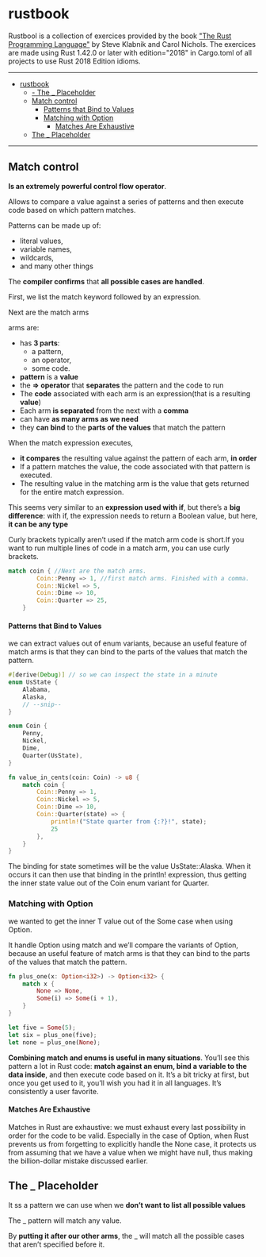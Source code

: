 # rustbook
Rustbool is a collection of exercices provided by the book ["The Rust Programming Language"](https://doc.rust-lang.org/book/title-page.html) by Steve Klabnik and Carol Nichols.
The exercices are made using Rust 1.42.0 or later with edition="2018" in Cargo.toml of all projects to use Rust 2018 Edition idioms. 

----
- [rustbook](#rustbook)
  - [- The _ Placeholder](#ullithe-_-placeholderliul)
  - [Match control](#match-control)
      - [Patterns that Bind to Values](#patterns-that-bind-to-values)
    - [Matching with Option<T>](#matching-with-optiont)
      - [Matches Are Exhaustive](#matches-are-exhaustive)
  - [The _ Placeholder](#the-_-placeholder)
----

## Match control

**Is an extremely powerful control flow operator**.

Allows to compare a value against a series of patterns and then execute code based on which pattern matches.

Patterns can be made up of:

- literal values,
- variable names, 
- wildcards, 
- and many other things

The **compiler confirms** that **all possible cases are handled**.

First, we list the match keyword followed by an expression. 

Next are the match arms

arms are:

- has **3 parts**: 
  - a pattern,
  - an operator,
  - some code.
- **pattern** is a **value**
- the **=> operator** that **separates** the pattern and the code to run
- The **code** associated with each arm is an expression(that is a resulting **value**)
- Each arm **is separated** from the next with a **comma**
- can have **as many arms as we need**
- they **can bind** to the **parts of the values** that match the pattern
  
When the match expression executes, 

- **it compares** the resulting value against the pattern of each arm, **in order**
- If a pattern matches the value, the code associated with that pattern is executed.
- The resulting value in the matching arm is the value that gets returned for the entire match expression.

This seems very similar to an **expression used with if**, but there’s a **big difference**: with if, the expression needs to return a Boolean value, but here, **it can be any type**

Curly brackets typically aren’t used if the match arm code is short.If you want to run multiple lines of code in a match arm, you can use curly brackets.


```rust
match coin { //Next are the match arms.
        Coin::Penny => 1, //first match arms. Finished with a comma.
        Coin::Nickel => 5,
        Coin::Dime => 10,
        Coin::Quarter => 25,
    }
```

#### Patterns that Bind to Values

we can extract values out of enum variants, because an useful feature of match arms is that they can bind to the parts of the values that match the pattern.

```rust
#[derive(Debug)] // so we can inspect the state in a minute
enum UsState {
    Alabama,
    Alaska,
    // --snip--
}

enum Coin {
    Penny,
    Nickel,
    Dime,
    Quarter(UsState),
}

fn value_in_cents(coin: Coin) -> u8 {
    match coin {
        Coin::Penny => 1,
        Coin::Nickel => 5,
        Coin::Dime => 10,
        Coin::Quarter(state) => {
            println!("State quarter from {:?}!", state);
            25
        },
    }
}
```

The binding for state sometimes will be the value UsState::Alaska. When it occurs it can then use that binding in the println! expression, thus getting the inner state value out of the Coin enum variant for Quarter.

### Matching with Option<T>

we wanted to get the inner T value out of the Some case when using Option<T>.

It handle Option<T> using match and we’ll compare the variants of Option<T>, because an useful feature of match arms is that they can bind to the parts of the values that match the pattern.

```rust
fn plus_one(x: Option<i32>) -> Option<i32> {
    match x {
        None => None,
        Some(i) => Some(i + 1),
    }
}

let five = Some(5);
let six = plus_one(five);
let none = plus_one(None);

```
**Combining match and enums is useful in many situations**. You’ll see this pattern a lot in Rust code: **match against an enum, bind a variable to the data inside**, and then execute code based on it. It’s a bit tricky at first, but once you get used to it, you’ll wish you had it in all languages. It’s consistently a user favorite.

#### Matches Are Exhaustive

Matches in Rust are exhaustive: we must exhaust every last possibility in order for the code to be valid. Especially in the case of Option<T>, when Rust prevents us from forgetting to explicitly handle the None case, it protects us from assuming that we have a value when we might have null, thus making the billion-dollar mistake discussed earlier.

## The _ Placeholder

It ss a pattern we can use when we **don’t want to list all possible values**

The _ pattern will match any value.

By **putting it after our other arms**, the _ will match all the possible cases that aren’t specified before it.







